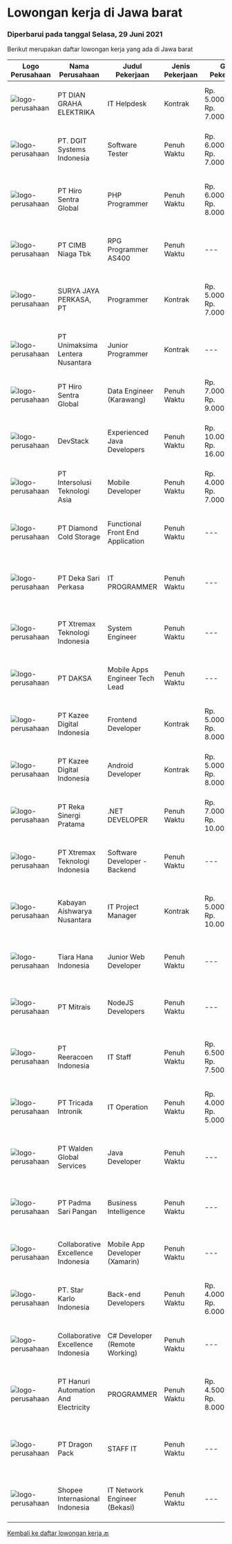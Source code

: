 
  # Lowongan kerja di Jawa barat

  ### Diperbarui pada tanggal Selasa, 29 Juni 2021

  Berikut merupakan daftar lowongan kerja yang ada di Jawa barat

  |Logo Perusahaan | Nama Perusahaan | Judul Pekerjaan | Jenis Pekerjaan | Gaji Pekerjaan | Lokasi | Deskripsi | Tanggal diunggah | Pranala |
  | -------------- | --------------- | --------------- | --------- | --------- | -------------- | ------- | ----------- | ----------- |
  |![logo-perusahaan](https://image-service-cdn.seek.com.au/6724301a3d42a36c4b43d01afcb6475b391f135e/ee4dce1061f3f616224767ad58cb2fc751b8d2dc)|PT DIAN GRAHA ELEKTRIKA|IT Helpdesk|Kontrak|Rp. 5.000.000-Rp. 7.000.000|Jakarta Selatan|Responsibility :·        receive a request / question / call from a user associated with IT·        follow up the request / question / call from a...|Senin, 28 Juni 2021|https://www.jobstreet.co.id/id/job/it-helpdesk-3566736?token=0~d144f229-02f1-453d-9932-739ebb50d124&sectionRank=1&jobId=jobstreet-id-job-3566736|
|![logo-perusahaan](https://image-service-cdn.seek.com.au/e93bc75036be941b9c3ff3a55670cb236457b0c4/ee4dce1061f3f616224767ad58cb2fc751b8d2dc)|PT. DGIT Systems Indonesia|Software Tester|Penuh Waktu|Rp. 6.000.000-Rp. 7.000.000|Bali|We believe work should be a fun development journey but the challenging one! Our great teams will support you to achieve that and delivering great...|Senin, 28 Juni 2021|https://www.jobstreet.co.id/id/job/software-tester-3566840?token=0~d144f229-02f1-453d-9932-739ebb50d124&sectionRank=2&jobId=jobstreet-id-job-3566840|
|![logo-perusahaan](https://image-service-cdn.seek.com.au/22efbb917da51d2d7714077aef8a044f9a9eb6e8/ee4dce1061f3f616224767ad58cb2fc751b8d2dc)|PT Hiro Sentra Global|PHP Programmer|Penuh Waktu|Rp. 6.000.000-Rp. 8.000.000|Karawang|Job Descriptions:• Create, develop, or integrate systems according to company needs.• Work with the team members to develop product.• Implementation,...|Senin, 28 Juni 2021|https://www.jobstreet.co.id/id/job/php-programmer-3567441?token=0~d144f229-02f1-453d-9932-739ebb50d124&sectionRank=3&jobId=jobstreet-id-job-3567441|
|![logo-perusahaan](https://image-service-cdn.seek.com.au/2c6f6f12cb15b08239744ca7630b97fee07e84ce/ee4dce1061f3f616224767ad58cb2fc751b8d2dc)|PT CIMB Niaga Tbk|RPG Programmer AS400|Penuh Waktu|---|Jakarta Raya|Job Description: Create new program and modification as required by business unit Prepare system solution on root cause as preventive action Create...|Minggu, 27 Juni 2021|https://www.jobstreet.co.id/id/job/rpg-programmer-as400-3559775?token=0~d144f229-02f1-453d-9932-739ebb50d124&sectionRank=4&jobId=jobstreet-id-job-3559775|
|![logo-perusahaan](https://us.123rf.com/450wm/pavelstasevich/pavelstasevich1811/pavelstasevich181101027/112815900-stock-vector-no-image-available-icon-flat-vector.jpg?ver=6)|SURYA JAYA PERKASA, PT|Programmer|Kontrak|Rp. 5.000.000-Rp. 7.000.000|Jawa Timur|Berpengalaman di bidang kontrol dan otomasi pada industri Berpengalaman pada pemrograman PLC (Function Block Diagram, Ladder Diagram/Logic, Sequence...|Sabtu, 26 Juni 2021|https://www.jobstreet.co.id/id/job/programmer-3566179?token=0~d144f229-02f1-453d-9932-739ebb50d124&sectionRank=5&jobId=jobstreet-id-job-3566179|
|![logo-perusahaan](https://image-service-cdn.seek.com.au/0bb647a090aa2ad3818036abd7fef92c5e3d6ff3/ee4dce1061f3f616224767ad58cb2fc751b8d2dc)|PT Unimaksima Lentera Nusantara|Junior Programmer|Kontrak|---|Bandung|·        Menguasai bahasa pemrograman c# ·        Familiar dengan game engine Unity·        Menguasai konsep dasar OOP dalam pembuatan...|Sabtu, 26 Juni 2021|https://www.jobstreet.co.id/id/job/junior-programmer-3559400?token=0~d144f229-02f1-453d-9932-739ebb50d124&sectionRank=6&jobId=jobstreet-id-job-3559400|
|![logo-perusahaan](https://image-service-cdn.seek.com.au/791bea0d09cb805f343f074a83c89fe193cf7ec9/ee4dce1061f3f616224767ad58cb2fc751b8d2dc)|PT Hiro Sentra Global|Data Engineer (Karawang)|Penuh Waktu|Rp. 7.000.000-Rp. 9.000.000|Karawang|Lulusan D3 / S1 dari universitas terkemuka di jurusan Teknologi Informatika atau Sistem Informasi, IPK minimal 3.0 Pengalaman dalam SSIS, Talend, Data...|Senin, 28 Juni 2021|https://www.jobstreet.co.id/id/job/data-engineer-karawang-3567425?token=0~d144f229-02f1-453d-9932-739ebb50d124&sectionRank=7&jobId=jobstreet-id-job-3567425|
|![logo-perusahaan](https://image-service-cdn.seek.com.au/074f2081cc42a722643e36313941760f758e7c3b/ee4dce1061f3f616224767ad58cb2fc751b8d2dc)|DevStack|Experienced Java Developers|Penuh Waktu|Rp. 10.000.000-Rp. 16.000.000|Bali|We are looking for exceptional and experienced Java or Kotlin Developers to join our team in Bandung or Bali! The position requires at least: Bachelor...|Senin, 28 Juni 2021|https://www.jobstreet.co.id/id/job/experienced-java-developers-3567181?token=0~d144f229-02f1-453d-9932-739ebb50d124&sectionRank=8&jobId=jobstreet-id-job-3567181|
|![logo-perusahaan](https://image-service-cdn.seek.com.au/f715d3e393651de2fe5a9214d72612dd30f629b2/ee4dce1061f3f616224767ad58cb2fc751b8d2dc)|PT Intersolusi Teknologi Asia|Mobile Developer|Penuh Waktu|Rp. 4.000.000-Rp. 7.000.000|Jakarta Raya|Responsibilities: Design and build applications for mobile platform. Ensure the performance, quality, and responsiveness of applications. Collaborate...|Senin, 28 Juni 2021|https://www.jobstreet.co.id/id/job/mobile-developer-3566863?token=0~d144f229-02f1-453d-9932-739ebb50d124&sectionRank=9&jobId=jobstreet-id-job-3566863|
|![logo-perusahaan](https://image-service-cdn.seek.com.au/6d56383b0316bf97f26e28d2c030d8c39fd1c836/ee4dce1061f3f616224767ad58cb2fc751b8d2dc)|PT Diamond Cold Storage|Functional Front End Application|Penuh Waktu|---|Bekasi|Responsibilities : Documenting business case, terms of references and project specification system. Define and prepare document project or product...|Sabtu, 26 Juni 2021|https://www.jobstreet.co.id/id/job/functional-front-end-application-3559097?token=0~d144f229-02f1-453d-9932-739ebb50d124&sectionRank=10&jobId=jobstreet-id-job-3559097|
|![logo-perusahaan](https://image-service-cdn.seek.com.au/8bb08b4fe3f95d80c78be384ebaa9db41ca6c266/ee4dce1061f3f616224767ad58cb2fc751b8d2dc)|PT Deka Sari Perkasa|IT PROGRAMMER|Penuh Waktu|---|Bekasi|Job Descriptions: Develops code and creates customized applications to enhance product based on business needs Investigates and resolves matters of...|Sabtu, 26 Juni 2021|https://www.jobstreet.co.id/id/job/it-programmer-3559227?token=0~d144f229-02f1-453d-9932-739ebb50d124&sectionRank=11&jobId=jobstreet-id-job-3559227|
|![logo-perusahaan](https://image-service-cdn.seek.com.au/ce74a79d8ea261e54cdae65dc8035221535675cf/ee4dce1061f3f616224767ad58cb2fc751b8d2dc)|PT Xtremax Teknologi Indonesia|System Engineer|Penuh Waktu|---|Bandung|As an Amazon Adventurer, you must be armed with the determination and fervor to conquer the Amazon forest with Powershell and other tools. This...|Minggu, 27 Juni 2021|https://www.jobstreet.co.id/id/job/system-engineer-3559732?token=0~d144f229-02f1-453d-9932-739ebb50d124&sectionRank=12&jobId=jobstreet-id-job-3559732|
|![logo-perusahaan](https://image-service-cdn.seek.com.au/f91d7a8347108b0d177cd67e8a0b14e983aff0d0/ee4dce1061f3f616224767ad58cb2fc751b8d2dc)|PT DAKSA|Mobile Apps Engineer Tech Lead|Penuh Waktu|---|Bandung|Responsibilities Lead mobile engineer team in developing solutions to meet current and future business needs. Inspire and motivate a high performing...|Senin, 28 Juni 2021|https://www.jobstreet.co.id/id/job/mobile-apps-engineer-tech-lead-3560933?token=0~d144f229-02f1-453d-9932-739ebb50d124&sectionRank=13&jobId=jobstreet-id-job-3560933|
|![logo-perusahaan](https://image-service-cdn.seek.com.au/2f73f015009719a2a165513ea13522700ae23008/ee4dce1061f3f616224767ad58cb2fc751b8d2dc)|PT Kazee Digital Indonesia|Frontend Developer|Kontrak|Rp. 5.000.000-Rp. 8.000.000|Bandung|Kandidat harus memiliki setidaknya Gelar Sarjana di Teknik (Komputer/Telekomunikasi) atau setara Bahasa yang harus dimiliki: Bahasa Indonesia, English...|Minggu, 27 Juni 2021|https://www.jobstreet.co.id/id/job/frontend-developer-3560105?token=0~d144f229-02f1-453d-9932-739ebb50d124&sectionRank=14&jobId=jobstreet-id-job-3560105|
|![logo-perusahaan](https://image-service-cdn.seek.com.au/2f73f015009719a2a165513ea13522700ae23008/ee4dce1061f3f616224767ad58cb2fc751b8d2dc)|PT Kazee Digital Indonesia|Android Developer|Kontrak|Rp. 5.000.000-Rp. 8.000.000|Bandung|Kandidat harus memiliki setidaknya Gelar Sarjana di Teknik (Komputer/Telekomunikasi), Ilmu Komputer/Teknologi Informasi atau setara Setidaknya...|Minggu, 27 Juni 2021|https://www.jobstreet.co.id/id/job/android-developer-3560103?token=0~d144f229-02f1-453d-9932-739ebb50d124&sectionRank=15&jobId=jobstreet-id-job-3560103|
|![logo-perusahaan](https://image-service-cdn.seek.com.au/5213f26be92fb1460d61b21c83b9c602f0da7378/ee4dce1061f3f616224767ad58cb2fc751b8d2dc)|PT Reka Sinergi Pratama|.NET DEVELOPER|Penuh Waktu|Rp. 7.000.000-Rp. 10.000.000|Jakarta Raya|Skills and Qualification  At least having 2 years experiences in development using .NET Framework or .NET Core. Proficient with C# programming...|Senin, 28 Juni 2021|https://www.jobstreet.co.id/id/job/net-developer-3567182?token=0~d144f229-02f1-453d-9932-739ebb50d124&sectionRank=16&jobId=jobstreet-id-job-3567182|
|![logo-perusahaan](https://image-service-cdn.seek.com.au/ce74a79d8ea261e54cdae65dc8035221535675cf/ee4dce1061f3f616224767ad58cb2fc751b8d2dc)|PT Xtremax Teknologi Indonesia|Software Developer - Backend|Penuh Waktu|---|Bandung|Job Description As a Software Developer, specifically backend, you will be introduced to ASP.NET development platforms and will be actively involved...|Minggu, 27 Juni 2021|https://www.jobstreet.co.id/id/job/software-developer-backend-3559714?token=0~d144f229-02f1-453d-9932-739ebb50d124&sectionRank=17&jobId=jobstreet-id-job-3559714|
|![logo-perusahaan](https://image-service-cdn.seek.com.au/421de82de9c59c72c691753a8a4bfd1b72bc1678/ee4dce1061f3f616224767ad58cb2fc751b8d2dc)|Kabayan Aishwarya Nusantara|IT Project Manager|Kontrak|Rp. 5.000.000-Rp. 10.000.000|Bandung|Persyaratan: Kandidat harus memiliki setidaknya Gelar Sarjana, Gelar Pasca Sarjana di Teknik/Sains Komputer/Informatika, sistem informasi, atau...|Jumat, 25 Juni 2021|https://www.jobstreet.co.id/id/job/it-project-manager-3565741?token=0~d144f229-02f1-453d-9932-739ebb50d124&sectionRank=18&jobId=jobstreet-id-job-3565741|
|![logo-perusahaan](https://image-service-cdn.seek.com.au/afc58be8f4c1cfd2007c48348b3c59a6f1629993/ee4dce1061f3f616224767ad58cb2fc751b8d2dc)|Tiara Hana Indonesia|Junior Web Developer|Penuh Waktu|---|Bogor|As the Junior Web Developer here at Tiara Hana Indonesia, you have to be detail-oriented and execute both in the front end &amp; back end website and...|Rabu, 23 Juni 2021|https://www.jobstreet.co.id/id/job/junior-web-developer-3564027?token=0~d144f229-02f1-453d-9932-739ebb50d124&sectionRank=19&jobId=jobstreet-id-job-3564027|
|![logo-perusahaan](https://image-service-cdn.seek.com.au/969b0c47f133a1e0155056a5d964c63953dd6304/ee4dce1061f3f616224767ad58cb2fc751b8d2dc)|PT Mitrais|NodeJS Developers|Penuh Waktu|---|Bali|Build your Career with Mitrais! We're urgently looking for experienced NodeJS Developers to be part of our team for an immediate start.Our client is a...|Jumat, 25 Juni 2021|https://www.jobstreet.co.id/id/job/nodejs-developers-3557891?token=0~d144f229-02f1-453d-9932-739ebb50d124&sectionRank=20&jobId=jobstreet-id-job-3557891|
|![logo-perusahaan](https://image-service-cdn.seek.com.au/937201ecb5f79152c7101de1a55ef90302a01e10/ee4dce1061f3f616224767ad58cb2fc751b8d2dc)|PT Reeracoen Indonesia|IT Staff|Penuh Waktu|Rp. 6.500.000-Rp. 7.500.000|Karawang|IT STAFF (KIIC_KARAWANG) [49680] COMPANY CATEGORY : Japanese Automotive Manufacturing JOB SUMMARY : Install, configure and maintain network services...|Kamis, 24 Juni 2021|https://www.jobstreet.co.id/id/job/it-staff-3565224?token=0~d144f229-02f1-453d-9932-739ebb50d124&sectionRank=21&jobId=jobstreet-id-job-3565224|
|![logo-perusahaan](https://image-service-cdn.seek.com.au/f59ae2c18bc86d08afe0fb5316a394830659e2c6/ee4dce1061f3f616224767ad58cb2fc751b8d2dc)|PT Tricada Intronik|IT Operation|Penuh Waktu|Rp. 4.000.000-Rp. 5.000.000|Jakarta Raya|Responsibility: You will be responsible to provide technical support and maintain products’ on customer’s site. Your work hours will be based on...|Kamis, 24 Juni 2021|https://www.jobstreet.co.id/id/job/it-operation-3564554?token=0~d144f229-02f1-453d-9932-739ebb50d124&sectionRank=22&jobId=jobstreet-id-job-3564554|
|![logo-perusahaan](https://image-service-cdn.seek.com.au/e410194cb2af81425b5b39b402f340d9eac840ee/ee4dce1061f3f616224767ad58cb2fc751b8d2dc)|PT Walden Global Services|Java Developer|Penuh Waktu|---|Bandung|Candidate must possess at least a Bachelor's Degree, Computer Science/Information Technology, Engineering (Computer/Telecommunication), Science &amp;...|Senin, 28 Juni 2021|https://www.jobstreet.co.id/id/job/java-developer-3566565?token=0~d144f229-02f1-453d-9932-739ebb50d124&sectionRank=23&jobId=jobstreet-id-job-3566565|
|![logo-perusahaan](https://image-service-cdn.seek.com.au/80e6f80c3d676cbd3ec4d27687f7e10defdb75b5/ee4dce1061f3f616224767ad58cb2fc751b8d2dc)|PT Padma Sari Pangan|Business Intelligence|Penuh Waktu|---|Cibinong|Deskripsi pekerjaan: Data Analyst Mining raw data dari berbagai macam software yang dipakai perusahaan Proses raw data (inc. menulis script, wen...|Jumat, 25 Juni 2021|https://www.jobstreet.co.id/id/job/business-intelligence-3565956?token=0~d144f229-02f1-453d-9932-739ebb50d124&sectionRank=24&jobId=jobstreet-id-job-3565956|
|![logo-perusahaan](https://image-service-cdn.seek.com.au/7145b1ba6bc0dbd678e2bf86d776dd2b1b9b81f6/ee4dce1061f3f616224767ad58cb2fc751b8d2dc)|Collaborative Excellence Indonesia|Mobile App Developer (Xamarin)|Penuh Waktu|---|Jakarta Raya|Responsibilities: Capable of understanding and delivering development according to plan Understanding software development lifecycle, solution,...|Sabtu, 26 Juni 2021|https://www.jobstreet.co.id/id/job/mobile-app-developer-xamarin-3559615?token=0~d144f229-02f1-453d-9932-739ebb50d124&sectionRank=25&jobId=jobstreet-id-job-3559615|
|![logo-perusahaan](https://image-service-cdn.seek.com.au/f1bc1ec47ba290cfc5a866903c6f31f548e9c641/ee4dce1061f3f616224767ad58cb2fc751b8d2dc)|PT. Star Karlo Indonesia|Back-end Developers|Penuh Waktu|Rp. 4.000.000-Rp. 6.000.000|Bandung|We are looking for an analytical, results-driven Back-end Developer who will work with team members to troubleshoot and improve current back-end...|Kamis, 24 Juni 2021|https://www.jobstreet.co.id/id/job/back-end-developers-3556921?token=0~d144f229-02f1-453d-9932-739ebb50d124&sectionRank=26&jobId=jobstreet-id-job-3556921|
|![logo-perusahaan](https://image-service-cdn.seek.com.au/7145b1ba6bc0dbd678e2bf86d776dd2b1b9b81f6/ee4dce1061f3f616224767ad58cb2fc751b8d2dc)|Collaborative Excellence Indonesia|C# Developer (Remote Working)|Penuh Waktu|---|Jakarta Raya|Responsibilities: Design, coding, and testing of modules for various components of our product framework Capable of understanding and delivering...|Sabtu, 26 Juni 2021|https://www.jobstreet.co.id/id/job/c-developer-remote-working-3559614?token=0~d144f229-02f1-453d-9932-739ebb50d124&sectionRank=27&jobId=jobstreet-id-job-3559614|
|![logo-perusahaan](https://us.123rf.com/450wm/pavelstasevich/pavelstasevich1811/pavelstasevich181101027/112815900-stock-vector-no-image-available-icon-flat-vector.jpg?ver=6)|PT Hanuri Automation And Electricity|PROGRAMMER|Penuh Waktu|Rp. 4.500.000-Rp. 8.000.000|Bekasi|Tugas dan Tanggung Jawab: Berkonsultasi dan bekerja sama dengan tim engeering untuk memastikan kesesuaian antara program dan desain mechanical Membuat...|Kamis, 24 Juni 2021|https://www.jobstreet.co.id/id/job/programmer-3564657?token=0~d144f229-02f1-453d-9932-739ebb50d124&sectionRank=28&jobId=jobstreet-id-job-3564657|
|![logo-perusahaan](https://image-service-cdn.seek.com.au/f946b17c4740aea1fc2823841d68bdb55818af91/ee4dce1061f3f616224767ad58cb2fc751b8d2dc)|PT Dragon Pack|STAFF IT|Penuh Waktu|---|Cileungsi|Jobdesk Bertanggung jawab pada kesiapan dan ketersediaan sistem komputer / aplikasi dalam lingkungan perusahaan Merancang, mengelola dan mengawasi...|Kamis, 24 Juni 2021|https://www.jobstreet.co.id/id/job/staff-it-3564413?token=0~d144f229-02f1-453d-9932-739ebb50d124&sectionRank=29&jobId=jobstreet-id-job-3564413|
|![logo-perusahaan](https://image-service-cdn.seek.com.au/fdd388d7c0660b20f42d51ac7a110a26e88e3d6c/ee4dce1061f3f616224767ad58cb2fc751b8d2dc)|Shopee Internasional Indonesia|IT Network Engineer (Bekasi)|Penuh Waktu|---|Bekasi|Job Description: Responsible for the installation, maintenance, and evaluation of network systems and communications equipment Participates in design,...|Kamis, 24 Juni 2021|https://www.jobstreet.co.id/id/job/it-network-engineer-bekasi-3565307?token=0~d144f229-02f1-453d-9932-739ebb50d124&sectionRank=30&jobId=jobstreet-id-job-3565307|


  [Kembali ke daftar lowongan kerja 🔙](../README.md#daftar-lowongan-kerja)
  